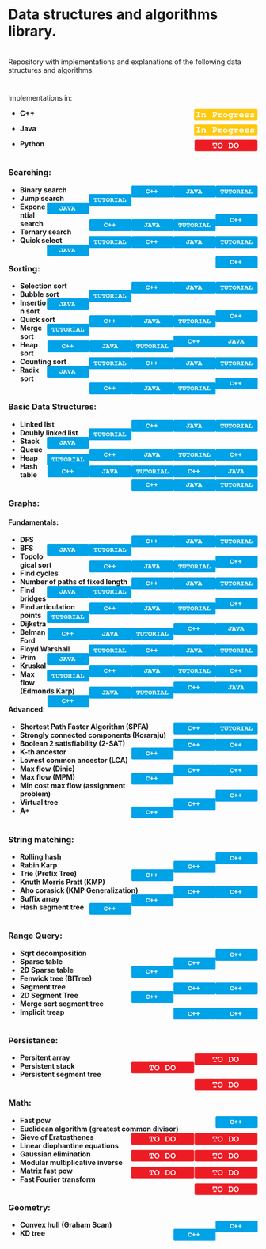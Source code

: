 # Data structures and algorithms library.

<br>
Repository with implementations and explanations of the following data structures and algorithms.<br>

#

Implementations in:
- <p display="inline"> 
    <strong>C++</strong>
    <img height="24px" align="right" left="10px" src="https://github.com/mihail-m/CP-implementations/blob/master/resources/InProgress.png">
  </p>
- <p display="inline"> 
    <strong>Java</strong> 
    <img height="24px" align="right" src="https://github.com/mihail-m/CP-implementations/blob/master/resources/InProgress.png">
  </p>
- <p display="inline"> 
    <strong>Python<strong> 
    <img height="24px" align="right" src="https://github.com/mihail-m/CP-implementations/blob/master/resources/ToDo.png">
  </p>
#

### Searching:
  - Binary search <img height="24px" align="right" src="https://github.com/mihail-m/CP-implementations/blob/master/resources/tutorial.png"><img height="24px" align="right"  src="https://github.com/mihail-m/CP-implementations/blob/master/resources/java.png"><img height="24px" align="right" src="https://github.com/mihail-m/CP-implementations/blob/master/resources/C%2B%2B.png">
  - Jump search <img height="24px" align="right" src="https://github.com/mihail-m/CP-implementations/blob/master/resources/tutorial.png"><img height="24px" align="right"  src="https://github.com/mihail-m/CP-implementations/blob/master/resources/java.png"><img height="24px" align="right" src="https://github.com/mihail-m/CP-implementations/blob/master/resources/C%2B%2B.png">
  - Exponential search <img height="24px" align="right" src="https://github.com/mihail-m/CP-implementations/blob/master/resources/tutorial.png"><img height="24px" align="right"  src="https://github.com/mihail-m/CP-implementations/blob/master/resources/java.png"><img height="24px" align="right" src="https://github.com/mihail-m/CP-implementations/blob/master/resources/C%2B%2B.png">
  - Ternary search <img height="24px" align="right" src="https://github.com/mihail-m/CP-implementations/blob/master/resources/tutorial.png"><img height="24px" align="right"  src="https://github.com/mihail-m/CP-implementations/blob/master/resources/java.png"><img height="24px" align="right" src="https://github.com/mihail-m/CP-implementations/blob/master/resources/C%2B%2B.png">
  - Quick select <img height="24px" align="right" src="https://github.com/mihail-m/CP-implementations/blob/master/resources/tutorial.png"><img height="24px" align="right"  src="https://github.com/mihail-m/CP-implementations/blob/master/resources/java.png"><img height="24px" align="right" src="https://github.com/mihail-m/CP-implementations/blob/master/resources/C%2B%2B.png">
  
#

### Sorting:
  - Selection sort <img height="24px" align="right" src="https://github.com/mihail-m/CP-implementations/blob/master/resources/tutorial.png"><img height="24px" align="right"  src="https://github.com/mihail-m/CP-implementations/blob/master/resources/java.png"><img height="24px" align="right" src="https://github.com/mihail-m/CP-implementations/blob/master/resources/C%2B%2B.png">
  - Bubble sort <img height="24px" align="right" src="https://github.com/mihail-m/CP-implementations/blob/master/resources/tutorial.png"><img height="24px" align="right"  src="https://github.com/mihail-m/CP-implementations/blob/master/resources/java.png"><img height="24px" align="right" src="https://github.com/mihail-m/CP-implementations/blob/master/resources/C%2B%2B.png">
  - Insertion sort <img height="24px" align="right" src="https://github.com/mihail-m/CP-implementations/blob/master/resources/tutorial.png"><img height="24px" align="right"  src="https://github.com/mihail-m/CP-implementations/blob/master/resources/java.png"><img height="24px" align="right" src="https://github.com/mihail-m/CP-implementations/blob/master/resources/C%2B%2B.png">
  - Quick sort <img height="24px" align="right" src="https://github.com/mihail-m/CP-implementations/blob/master/resources/tutorial.png"><img height="24px" align="right"  src="https://github.com/mihail-m/CP-implementations/blob/master/resources/java.png"><img height="24px" align="right" src="https://github.com/mihail-m/CP-implementations/blob/master/resources/C%2B%2B.png">
  - Merge sort <img height="24px" align="right" src="https://github.com/mihail-m/CP-implementations/blob/master/resources/tutorial.png"><img height="24px" align="right"  src="https://github.com/mihail-m/CP-implementations/blob/master/resources/java.png"><img height="24px" align="right" src="https://github.com/mihail-m/CP-implementations/blob/master/resources/C%2B%2B.png">
  - Heap sort <img height="24px" align="right" src="https://github.com/mihail-m/CP-implementations/blob/master/resources/tutorial.png"><img height="24px" align="right"  src="https://github.com/mihail-m/CP-implementations/blob/master/resources/java.png"><img height="24px" align="right" src="https://github.com/mihail-m/CP-implementations/blob/master/resources/C%2B%2B.png">
  - Counting sort <img height="24px" align="right" src="https://github.com/mihail-m/CP-implementations/blob/master/resources/tutorial.png"><img height="24px" align="right"  src="https://github.com/mihail-m/CP-implementations/blob/master/resources/java.png"><img height="24px" align="right" src="https://github.com/mihail-m/CP-implementations/blob/master/resources/C%2B%2B.png">
  - Radix sort <img height="24px" align="right" src="https://github.com/mihail-m/CP-implementations/blob/master/resources/tutorial.png"><img height="24px" align="right"  src="https://github.com/mihail-m/CP-implementations/blob/master/resources/java.png"><img height="24px" align="right" src="https://github.com/mihail-m/CP-implementations/blob/master/resources/C%2B%2B.png">
  
#

### Basic Data Structures:
  - Linked list <img height="24px" align="right" src="https://github.com/mihail-m/CP-implementations/blob/master/resources/tutorial.png"><img height="24px" align="right"  src="https://github.com/mihail-m/CP-implementations/blob/master/resources/java.png"><img height="24px" align="right" src="https://github.com/mihail-m/CP-implementations/blob/master/resources/C%2B%2B.png">
  - Doubly linked list <img height="24px" align="right" src="https://github.com/mihail-m/CP-implementations/blob/master/resources/tutorial.png"><img height="24px" align="right"  src="https://github.com/mihail-m/CP-implementations/blob/master/resources/java.png"><img height="24px" align="right" src="https://github.com/mihail-m/CP-implementations/blob/master/resources/C%2B%2B.png">
  - Stack <img height="24px" align="right" src="https://github.com/mihail-m/CP-implementations/blob/master/resources/tutorial.png"><img height="24px" align="right"  src="https://github.com/mihail-m/CP-implementations/blob/master/resources/java.png"><img height="24px" align="right" src="https://github.com/mihail-m/CP-implementations/blob/master/resources/C%2B%2B.png">
  - Queue <img height="24px" align="right" src="https://github.com/mihail-m/CP-implementations/blob/master/resources/tutorial.png"><img height="24px" align="right"  src="https://github.com/mihail-m/CP-implementations/blob/master/resources/java.png"><img height="24px" align="right" src="https://github.com/mihail-m/CP-implementations/blob/master/resources/C%2B%2B.png">
  - Heap <img height="24px" align="right" src="https://github.com/mihail-m/CP-implementations/blob/master/resources/tutorial.png"><img height="24px" align="right"  src="https://github.com/mihail-m/CP-implementations/blob/master/resources/java.png"><img height="24px" align="right" src="https://github.com/mihail-m/CP-implementations/blob/master/resources/C%2B%2B.png">
  - Hash table <img height="24px" align="right" src="https://github.com/mihail-m/CP-implementations/blob/master/resources/tutorial.png"><img height="24px" align="right"  src="https://github.com/mihail-m/CP-implementations/blob/master/resources/java.png"><img height="24px" align="right" src="https://github.com/mihail-m/CP-implementations/blob/master/resources/C%2B%2B.png">
  
#

### Graphs:
#### Fundamentals:
  - DFS <img height="24px" align="right" src="https://github.com/mihail-m/CP-implementations/blob/master/resources/tutorial.png"><img height="24px" align="right"  src="https://github.com/mihail-m/CP-implementations/blob/master/resources/java.png"><img height="24px" align="right" src="https://github.com/mihail-m/CP-implementations/blob/master/resources/C%2B%2B.png">
  - BFS <img height="24px" align="right" src="https://github.com/mihail-m/CP-implementations/blob/master/resources/tutorial.png"><img height="24px" align="right"  src="https://github.com/mihail-m/CP-implementations/blob/master/resources/java.png"><img height="24px" align="right" src="https://github.com/mihail-m/CP-implementations/blob/master/resources/C%2B%2B.png">
  - Topological sort <img height="24px" align="right" src="https://github.com/mihail-m/CP-implementations/blob/master/resources/tutorial.png"><img height="24px" align="right"  src="https://github.com/mihail-m/CP-implementations/blob/master/resources/java.png"><img height="24px" align="right" src="https://github.com/mihail-m/CP-implementations/blob/master/resources/C%2B%2B.png">
  - Find cycles <img height="24px" align="right" src="https://github.com/mihail-m/CP-implementations/blob/master/resources/tutorial.png"><img height="24px" align="right"  src="https://github.com/mihail-m/CP-implementations/blob/master/resources/java.png"><img height="24px" align="right" src="https://github.com/mihail-m/CP-implementations/blob/master/resources/C%2B%2B.png">
  - Number of paths of fixed length <img height="24px" align="right" src="https://github.com/mihail-m/CP-implementations/blob/master/resources/tutorial.png"><img height="24px" align="right"  src="https://github.com/mihail-m/CP-implementations/blob/master/resources/java.png"><img height="24px" align="right" src="https://github.com/mihail-m/CP-implementations/blob/master/resources/C%2B%2B.png">
  - Find bridges <img height="24px" align="right" src="https://github.com/mihail-m/CP-implementations/blob/master/resources/tutorial.png"><img height="24px" align="right"  src="https://github.com/mihail-m/CP-implementations/blob/master/resources/java.png"><img height="24px" align="right" src="https://github.com/mihail-m/CP-implementations/blob/master/resources/C%2B%2B.png">
  - Find articulation points <img height="24px" align="right" src="https://github.com/mihail-m/CP-implementations/blob/master/resources/tutorial.png"><img height="24px" align="right"  src="https://github.com/mihail-m/CP-implementations/blob/master/resources/java.png"><img height="24px" align="right" src="https://github.com/mihail-m/CP-implementations/blob/master/resources/C%2B%2B.png">
  - Dijkstra <img height="24px" align="right" src="https://github.com/mihail-m/CP-implementations/blob/master/resources/tutorial.png"><img height="24px" align="right"  src="https://github.com/mihail-m/CP-implementations/blob/master/resources/java.png"><img height="24px" align="right" src="https://github.com/mihail-m/CP-implementations/blob/master/resources/C%2B%2B.png">
  - Belman Ford <img height="24px" align="right" src="https://github.com/mihail-m/CP-implementations/blob/master/resources/tutorial.png"><img height="24px" align="right"  src="https://github.com/mihail-m/CP-implementations/blob/master/resources/java.png"><img height="24px" align="right" src="https://github.com/mihail-m/CP-implementations/blob/master/resources/C%2B%2B.png">
  - Floyd Warshall <img height="24px" align="right" src="https://github.com/mihail-m/CP-implementations/blob/master/resources/tutorial.png"><img height="24px" align="right"  src="https://github.com/mihail-m/CP-implementations/blob/master/resources/java.png"><img height="24px" align="right" src="https://github.com/mihail-m/CP-implementations/blob/master/resources/C%2B%2B.png">
  - Prim <img height="24px" align="right" src="https://github.com/mihail-m/CP-implementations/blob/master/resources/tutorial.png"><img height="24px" align="right"  src="https://github.com/mihail-m/CP-implementations/blob/master/resources/java.png"><img height="24px" align="right" src="https://github.com/mihail-m/CP-implementations/blob/master/resources/C%2B%2B.png">
  - Kruskal <img height="24px" align="right" src="https://github.com/mihail-m/CP-implementations/blob/master/resources/tutorial.png"><img height="24px" align="right"  src="https://github.com/mihail-m/CP-implementations/blob/master/resources/java.png"><img height="24px" align="right" src="https://github.com/mihail-m/CP-implementations/blob/master/resources/C%2B%2B.png">
  - Max flow (Edmonds Karp) <img height="24px" align="right" src="https://github.com/mihail-m/CP-implementations/blob/master/resources/tutorial.png"><img height="24px" align="right"  src="https://github.com/mihail-m/CP-implementations/blob/master/resources/java.png"><img height="24px" align="right" src="https://github.com/mihail-m/CP-implementations/blob/master/resources/C%2B%2B.png">

#### Advanced:
  - Shortest Path Faster Algorithm (SPFA) <img height="24px" align="right" src="https://github.com/mihail-m/CP-implementations/blob/master/resources/tutorial.png"><img height="24px" align="right" src="https://github.com/mihail-m/CP-implementations/blob/master/resources/C%2B%2B.png">
  - Strongly connected components (Koraraju) <img height="24px" align="right" src="https://github.com/mihail-m/CP-implementations/blob/master/resources/C%2B%2B.png">
  - Boolean 2 satisfiability (2-SAT) <img height="24px" align="right" src="https://github.com/mihail-m/CP-implementations/blob/master/resources/C%2B%2B.png">
  - K-th ancestor <img height="24px" align="right" src="https://github.com/mihail-m/CP-implementations/blob/master/resources/C%2B%2B.png">
  - Lowest common ancestor (LCA) <img height="24px" align="right" src="https://github.com/mihail-m/CP-implementations/blob/master/resources/C%2B%2B.png">
  - Max flow (Dinic) <img height="24px" align="right" src="https://github.com/mihail-m/CP-implementations/blob/master/resources/C%2B%2B.png">
  - Max flow (MPM) <img height="24px" align="right" src="https://github.com/mihail-m/CP-implementations/blob/master/resources/C%2B%2B.png">
  - Min cost max flow (assignment problem) <img height="24px" align="right" src="https://github.com/mihail-m/CP-implementations/blob/master/resources/C%2B%2B.png">
  - Virtual tree <img height="24px" align="right" src="https://github.com/mihail-m/CP-implementations/blob/master/resources/C%2B%2B.png">
  - A* <img height="24px" align="right" src="https://github.com/mihail-m/CP-implementations/blob/master/resources/C%2B%2B.png">
  
#

### String matching:
  - Rolling hash <img height="24px" align="right" src="https://github.com/mihail-m/CP-implementations/blob/master/resources/C%2B%2B.png">
  - Rabin Karp <img height="24px" align="right" src="https://github.com/mihail-m/CP-implementations/blob/master/resources/C%2B%2B.png">
  - Trie (Prefix Tree) <img height="24px" align="right" src="https://github.com/mihail-m/CP-implementations/blob/master/resources/C%2B%2B.png">
  - Knuth Morris Pratt (KMP) <img height="24px" align="right" src="https://github.com/mihail-m/CP-implementations/blob/master/resources/C%2B%2B.png">
  - Aho corasick (KMP Generalization) <img height="24px" align="right" src="https://github.com/mihail-m/CP-implementations/blob/master/resources/C%2B%2B.png">
  - Suffix array <img height="24px" align="right" src="https://github.com/mihail-m/CP-implementations/blob/master/resources/C%2B%2B.png">
  - Hash segment tree <img height="24px" align="right" src="https://github.com/mihail-m/CP-implementations/blob/master/resources/C%2B%2B.png">
  
#

### Range Query:
  - Sqrt decomposition <img height="24px" align="right" src="https://github.com/mihail-m/CP-implementations/blob/master/resources/C%2B%2B.png">
  - Sparse table <img height="24px" align="right" src="https://github.com/mihail-m/CP-implementations/blob/master/resources/C%2B%2B.png">
  - 2D Sparse table <img height="24px" align="right" src="https://github.com/mihail-m/CP-implementations/blob/master/resources/C%2B%2B.png">
  - Fenwick tree (BITree) <img height="24px" align="right" src="https://github.com/mihail-m/CP-implementations/blob/master/resources/C%2B%2B.png">
  - Segment tree <img height="24px" align="right" src="https://github.com/mihail-m/CP-implementations/blob/master/resources/C%2B%2B.png">
  - 2D Segment Tree <img height="24px" align="right" src="https://github.com/mihail-m/CP-implementations/blob/master/resources/C%2B%2B.png">
  - Merge sort segment tree <img height="24px" align="right" src="https://github.com/mihail-m/CP-implementations/blob/master/resources/C%2B%2B.png">
  - Implicit treap <img height="24px" align="right" src="https://github.com/mihail-m/CP-implementations/blob/master/resources/C%2B%2B.png">
  
#

### Persistance:
  - Persitent array <img height="24px" align="right" left="10px" src="https://github.com/mihail-m/CP-implementations/blob/master/resources/ToDo.png">
  - Persistent stack <img height="24px" align="right" left="10px" src="https://github.com/mihail-m/CP-implementations/blob/master/resources/ToDo.png">
  - Persistent segment tree <img height="24px" align="right" left="10px" src="https://github.com/mihail-m/CP-implementations/blob/master/resources/ToDo.png">
  
#

### Math:
  - Fast pow <img height="24px" align="right" src="https://github.com/mihail-m/CP-implementations/blob/master/resources/C%2B%2B.png">
  - Euclidean algorithm (greatest common divisor) <img height="24px" align="right" left="10px" src="https://github.com/mihail-m/CP-implementations/blob/master/resources/ToDo.png">
  - Sieve of Eratosthenes <img height="24px" align="right" left="10px" src="https://github.com/mihail-m/CP-implementations/blob/master/resources/ToDo.png">
  - Linear diophantine equations <img height="24px" align="right" left="10px" src="https://github.com/mihail-m/CP-implementations/blob/master/resources/ToDo.png">
  - Gaussian elimination <img height="24px" align="right" left="10px" src="https://github.com/mihail-m/CP-implementations/blob/master/resources/ToDo.png">
  - Modular multiplicative inverse <img height="24px" align="right" left="10px" src="https://github.com/mihail-m/CP-implementations/blob/master/resources/ToDo.png">
  - Matrix fast pow <img height="24px" align="right" left="10px" src="https://github.com/mihail-m/CP-implementations/blob/master/resources/ToDo.png">
  - Fast Fourier transform <img height="24px" align="right" left="10px" src="https://github.com/mihail-m/CP-implementations/blob/master/resources/ToDo.png">
  
#

### Geometry:
  - Convex hull (Graham Scan) <img height="24px" align="right" src="https://github.com/mihail-m/CP-implementations/blob/master/resources/C%2B%2B.png">
  - KD tree <img height="24px" align="right" src="https://github.com/mihail-m/CP-implementations/blob/master/resources/C%2B%2B.png">
